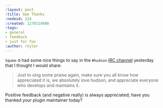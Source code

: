 ```yaml
---
:layout: post
:title: Gee Thanks
:nodeid: 224
:created: 1278514800
:tags:
- general
- feedback
- just for fun
:author: rtyler
---
```

`Squee-D` had some nice things to say in the `#hudson` [IRC channel](https://jenkins.io/chat/) yesterday that I thought I would share:

> Just to sing some praise again, make sure you all know how appreciated it is, we absolutely love hudson, and appreciate everyone who develops and maintains it.


Positive feedback (and negative really) is always appreciated; have you thanked your plugin maintainer today?
